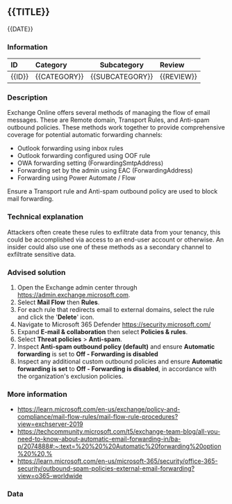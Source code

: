 ## {{TITLE}}

{{DATE}}

###  Information

| ID     | Category     | Subcategory     | Review     |
| :----- | :----------- | --------------- | :--------- |
| {{ID}} | {{CATEGORY}} | {{SUBCATEGORY}} | {{REVIEW}} |

### Description

Exchange Online offers several methods of managing the flow of email messages. These are Remote domain, Transport Rules, and Anti-spam outbound policies. These methods work together to provide comprehensive coverage for potential automatic forwarding channels:

- Outlook forwarding using inbox rules
- Outlook forwarding configured using OOF rule
- OWA forwarding setting (ForwardingSmtpAddress)
- Forwarding set by the admin using EAC (ForwardingAddress)
- Forwarding using Power Automate / Flow

Ensure a Transport rule and Anti-spam outbound policy are used to block mail forwarding.

### Technical explanation

Attackers often create these rules to exfiltrate data from your tenancy, this could be accomplished via access to an end-user account or otherwise. An insider could also use one of these methods as a secondary channel to exfiltrate sensitive data.

### Advised solution

1. Open the Exchange admin center through https://admin.exchange.microsoft.com.
2. Select **Mail Flow** then **Rules**.
3. For each rule that redirects email to external domains, select the rule and click the '**Delete**' icon.
4. Navigate to Microsoft 365 Defender https://security.microsoft.com/
5. Expand **E-mail & collaboration** then select **Policies & rules**.
6. Select **Threat policies** > **Anti-spam**.
7. Inspect **Anti-spam outbound policy (default)** and ensure **Automatic forwarding** is set to **Off - Forwarding is disabled**
8. Inspect any additional custom outbound policies and ensure **Automatic forwarding is set** to **Off - Forwarding is disabled**, in accordance with the organization's exclusion policies.

### More information

- https://learn.microsoft.com/en-us/exchange/policy-and-compliance/mail-flow-rules/mail-flow-rule-procedures?view=exchserver-2019
- https://techcommunity.microsoft.com/t5/exchange-team-blog/all-you-need-to-know-about-automatic-email-forwarding-in/ba-p/2074888#:~:text=%20%20%20Automatic%20forwarding%20option%20%20,%
- https://learn.microsoft.com/en-us/microsoft-365/security/office-365-security/outbound-spam-policies-external-email-forwarding?view=o365-worldwide


### Data